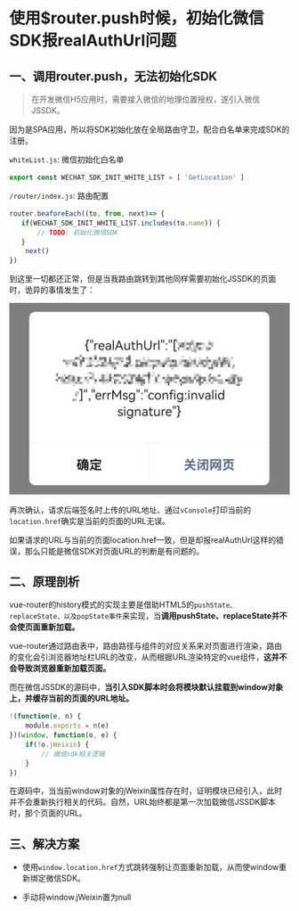 # 使用$router.push时候，初始化微信SDK报realAuthUrl问题

## 一、调用router.push，无法初始化SDK

> 在开发微信H5应用时，需要接入微信的地理位置授权，遂引入微信JSSDK。

因为是SPA应用，所以将SDK初始化放在全局路由守卫，配合白名单来完成SDK的注册。

`whiteList.js`: 微信初始化白名单

```javascript
export const WECHAT_SDK_INIT_WHITE_LIST = [ 'GetLocation' ]
```

`/router/index.js`: 路由配置

```javascript
router.beaforeEach((to, from, next)=> {
   if(WECHAT_SDK_INIT_WHITE_LIST.includes(to.name)) {
       // TODO: 初始化微信SDK 
   }
    next()
})
```

到这里一切都还正常，但是当我路由跳转到其他同样需要初始化JSSDK的页面时，诡异的事情发生了：

![real-auth-url](https://github.com/chanwaidung/job-summary/blob/main/static/real-auth-url-error.png?raw=true)

再次确认，请求后端签名时上传的URL地址、通过`vConsole`打印当前的`location.href`确实是当前的页面的URL无误。

如果请求的URL与当前的页面location.href一致，但是却报realAuthUrl这样的错误，那么只能是微信SDK对页面URL的判断是有问题的。

## 二、原理剖析

vue-router的history模式的实现主要是借助HTML5的`pushState、replaceState、以及popState事件`来实现，当**调用pushState、replaceState并不会使页面重新加载。**

vue-router通过路由表中，路由路径与组件的对应关系来对页面进行渲染，路由的变化会引浏览器地址栏URL的改变，从而根据URL渲染特定的vue组件，**这并不会导致浏览器重新加载页面。**

而在微信JSSDK的源码中，**当引入SDK脚本时会将模块默认挂载到window对象上，并缓存当前的页面的URL地址。**

```javascript
!(function(e, n) {
    module.exports = n(e)
})(window, function(o, e) {
    if(!o.jWeixin) {
        // 微信sdk相关逻辑
    }
})
```

在源码中，当当前window对象的jWeixin属性存在时，证明模块已经引入，此时并不会重新执行相关的代码。自然，URL始终都是第一次加载微信JSSDK脚本时，那个页面的URL。

## 三、解决方案

- 使用`window.location.href`方式跳转强制让页面重新加载，从而使window重新绑定微信SDK。

- 手动将window.jWeixin置为null


